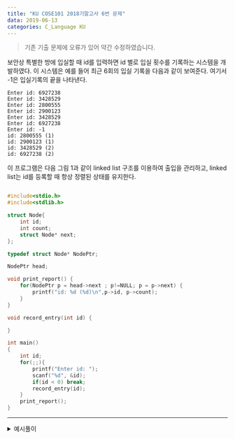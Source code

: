 ```yaml
---
title: "KU COSE101 2018기말고사 6번 문제"
data: 2019-06-13
categories: C_Language KU
---
```


> 기존 기출 문제에 오류가 있어 약간 수정하였습니다.

보안상 특별한 방에 입실할 때 id를 입력하면 id 별로 입실 횟수를 기록하는 시스템을 개발하였다.
이 시스템은 예를 들어 최근 6회의 입실 기록을 다음과 같이 보여준다.
여기서 -1은 입실기록의 끝을 나타낸다.

```
Enter id: 6927238
Enter id: 3428529
Enter id: 2800555
Enter id: 2900123
Enter id: 3428529
Enter id: 6927238
Enter id: -1
id: 2800555 (1)
id: 2900123 (1)
id: 3428529 (2)
id: 6927238 (2)
```

이 프로그램은 다음 그림 1과 같이 linked list 구조를 이용하여 출입을 관리하고, linked list는 id를 등록할 때 항상 정렬된 상태를 유지한다.

~~~c

#include<stdio.h>
#include<stdlib.h>

struct Node{
	int id;
	int count;
	struct Node* next;
};

typedef struct Node* NodePtr;

NodePtr head;

void print_report() {
	for(NodePtr p = head->next ; p!=NULL; p = p->next) {
		printf("id: %d (%d)\n",p->id, p->count);
	}
}

void record_entry(int id) {

}

int main()
{
	int id;
	for(;;){
		printf("Enter id: ");
		scanf("%d", &id);
		if(id < 0) break;
		record_entry(id);
	}
	print_report();
}
~~~

***

<details><summary>예시풀이</summary>
	
{% highlight c %}

void record_entry(int id) {
	NodePtr newPtr = (NodePtr)malloc(sizeof(struct Node));
	
	newPtr->id = id;
	newPtr->count = 1;
	newPtr->next = NULL;
	
	if(head == NULL){
		head = (NodePtr)malloc(sizeof(struct Node));
		head->next = newPtr;
		return;	
	}
	
	NodePtr prev = head;
	NodePtr cur = head->next;
	while(cur != NULL){
		if(cur->id == newPtr->id) {
			(cur->count)++;
			break;
		}
		if(cur->next == NULL){
			cur->next = newPtr;
			break;
		}
		if(cur->id > newPtr->id) {
			prev->next = newPtr;
			newPtr->next = cur;
			break;
		}
		prev = cur;
		cur = cur->next;
	}
}

{% endhighlight %}

{% highlight text %}

newPtr로 이번에 들어온 id에 대한 정보를 저장해준다.

if(head==NULL) : 만약에 이번이 첫 노드라면, head에게 메모리를 지정해주고 그 다음 노드를 이번에 만든 노드로 저장해준다.


만약에 이번이 첫 노드가 아니라면, prev에 head, cur에 head다음 노드를 넣어준다.
그리고 linked list 를 순회하는 동안 값을 넣어줄 위치를 찾는다.

1. 동일한 값이 이미 존재할 경우, count를 올려주고 break한다.
2. 이번에 넣을 값이 지금껏 존재하던 값 중 가장 큰 값인 경우 (cur->next == NULL), 마지막 노드에 newPtr를 넣어주고 break 한다.
3. 1, 2경우가 아닌 일반적인 경우, cur의 값이 나보다 큰 값이 나오는 경우, prev의 다음에 newPtr을, newPtr의 다음에 cur을 연결해주고 break한다.


{% endhighlight %}

